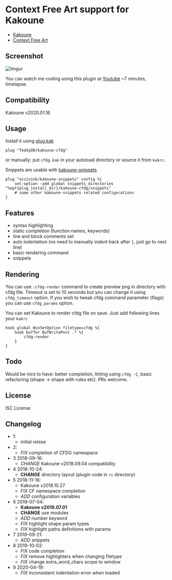 ﻿# Context Free Art support for Kakoune

- [Kakoune]
- [Context Free Art]

## Screenshot

![Imgur]

You can watch me coding using this plugin at [Youtube] \~7 minutes,
timelapse.

## Compatibility

Kakoune v2020.01.16

## Usage

Install it using [plug.kak]

```
plug "TeddyDD/kakoune-cfdg"
```

or manually: put `cfdg.kak` in your autoload directory or source it from
`kakrc`.

Snippets are usable with [kakoune-snippets]

```
plug "occivink/kakoune-snippets" config %{
    set-option -add global snippets_directories "%opt{plug_install_dir}/kakoune-cfdg/snippets"
    # some other kakoune-snippets related configurations
}
```

## Features

- syntax highlighting
- static completion (function names, keywords)
- line and block comments set
- auto indentation (no need to manually indent back after `}`, just go
  to next line)
- basic rendering command
- snippets

## Rendering

You can use `:cfdg-render` command to create preview png in directory
with cfdg file. Timeout is set to 10 seconds but you can change it using
`cfdg_timeout` option. If you wish to tweak cfdg command parameter
(flags) you can use `cfdg_params` option.

You can set Kakoune to render cfdg file on save. Just add following
lines your `kakrc`

```
hook global WinSetOption filetype=cfdg %{
    hook buffer BufWritePost .* %{
        cfdg-render
    }
}
```

## Todo

Would be nice to have: better completion, linting using `cfdg -C`, basic
refactoring (shape -\> shape with rules etc). PRs welcome.

## License

ISC License

## Changelog

- 1:
    - initial relese
- 2:
    - *FIX* completion of CFDG namespace
- 3 2018-09-16:
    - *CHANGE* Kakoune v2018.09.04 compatibility
- 4 2018-10-24:
    - **CHANGE** directory layout (plugin code in `rc` directory)
- 5 2018-11-16:
    - Kakoune v2018.10.27
    - *FIX* CF namespace completion
    - *ADD* configuration variables
- 6 2019-07-04:
    - **Kakoune v2019.07.01**
    - **CHANGE** use modules
    - *ADD* number keyword
    - *FIX* highlight shape param types
    - *FIX* highlight paths definitions with params
- 7 2019-09-21:
    - *ADD* snippets
- 8 2019-10-02:
    - *FIX* code completion
    - *FIX* remove highlighters when changing filetype
    - *FIX* change extra_word_chars scope to window
- 9 2020-04-19:
    - *FIX* inconsistent indentation error when loaded

[Kakoune]: http://kakoune.org/
[Context Free Art]: https://www.contextfreeart.org/
[Imgur]: https://i.imgur.com/wWT43RR.png
[Youtube]: https://www.youtube.com/watch?v=Ia5mGlKikZs&feature=youtu.be
[plug.kak]: https://github.com/andreyorst/plug.kak
[kakoune-snippets]: https://github.com/occivink/kakoune-snippets
